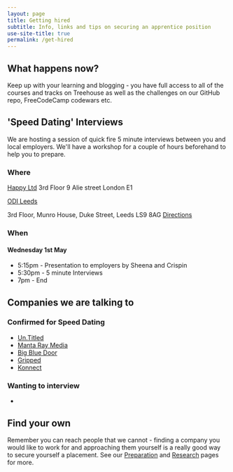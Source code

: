 ```yaml
---
layout: page
title: Getting hired
subtitle: Info, links and tips on securing an apprentice position
use-site-title: true
permalink: /get-hired
---
```


## What happens now?
Keep up with your learning and blogging - you have full access to all of the courses and tracks on Treehouse as well as the challenges on our GitHub repo, FreeCodeCamp codewars etc.


## 'Speed Dating' Interviews

We are hosting a session of quick fire 5 minute interviews between you and local employers. We'll have a workshop for a couple of hours beforehand to help you to prepare.

### Where

[Happy Ltd](https://happy.co.uk)
3rd Floor
9 Alie street
London
E1

[ODI Leeds](https://odileeds.org/)

3rd Floor,
Munro House,
Duke Street,
Leeds
LS9 8AG
[Directions](https://www.google.com/maps?z=16&q=address:+odi+leeds+3rd+floor+munro+house+duke+street+ls9+8ag)

### When
#### Wednesday 1st May

* 5:15pm - Presentation to employers by Sheena and Crispin
* 5:30pm - 5 minute Interviews
* 7pm - End


## Companies we are talking to

### Confirmed for Speed Dating
* [Un.Titled](https://un.titled.co.uk/)
* [Manta Ray Media](http://www.mantaraymedia.co.uk/)
* [Big Blue Door](bigbluedoor.net)
* [Gripped](https://gripped.io)
* [Konnect](https://konnect.digital/)

### Wanting to interview
* 


## Find your own
Remember you can reach people that we cannot - finding a company you would like to work for and approaching them yourself is a really good way to secure yourself a placement. See our [Preparation](preparation) and [Research](research) pages for more.
